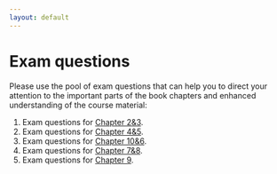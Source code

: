 ```yaml
---
layout: default
---
```

# Exam questions

Please use the pool of exam questions that can help you to direct your attention to the important parts of the book chapters and enhanced understanding of the course material:

1. Exam questions for [Chapter 2&3](Exam_questions/Exam%20questions%201.pdf).
1. Exam questions for [Chapter 4&5](Exam_questions/Exam%20questions%202.pdf).
1. Exam questions for [Chapter 10&6](Exam_questions/Exam%20questions%203.pdf).
1. Exam questions for [Chapter 7&8](Exam_questions/Exam%20questions%204.pdf).
1. Exam questions for [Chapter 9](Exam_questions/Exam%20questions%205.pdf).

